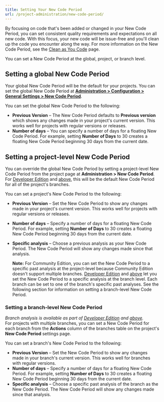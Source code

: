 ```yaml
---
title: Setting Your New Code Period
url: /project-administration/new-code-period/
---
```

By focusing on code that's been added or changed in your New Code Period, you can set consistent quality requirements and expectations on all new code. With this focus, your new code will be issue-free and you'll clean up the code you encounter along the way. For more information on the New Code Period, see the [Clean as You Code](/user-guide/clean-as-you-code/) page.

You can set a New Code Period at the global, project, or branch level.

## Setting a global New Code Period
Your global New Code Period will be the default for your projects. You can set the global New Code Period at [**Administration > Configuration > General Settings > New Code Period**](/#sonarqube-admin#/admin/settings?category=new_code_period/).  

You can set the global New Code Period to the following:

* **Previous Version** – The New Code Period defaults to **Previous version** which shows any changes made in your project's current version. This works well for projects with regular versions or releases.
* **Number of days** – You can specify a number of days for a floating New Code Period. For example, setting **Number of Days** to 30 creates a floating New Code Period beginning 30 days from the current date.

## Setting a project-level New Code Period
You can override the global New Code Period by setting a project-level New Code Period from the project page at **Administration > New Code Period**. For [Developer Edition](https://redirect.sonarsource.com/editions/developer.html) and [above](https://www.sonarsource.com/plans-and-pricing/), this will be the default New Code Period for all of the project's branches.

You can set a project's New Code Period to the following:

* **Previous Version** – Set the New Code Period to show any changes made in your project's current version. This works well for projects with regular versions or releases.
* **Number of days** – Specify a number of days for a floating New Code Period. For example, setting **Number of Days** to 30 creates a floating New Code Period beginning 30 days from the current date.
* **Specific analysis** – Choose a previous analysis as your New Code Period. The New Code Period will show any changes made since that analysis. 

   **Note:** For Community Edition, you can set the New Code Period to a specific past analysis at the project-level because Community Edition doesn't support multiple branches. [Developer Edition](https://redirect.sonarsource.com/editions/developer.html) and [above](https://www.sonarsource.com/plans-and-pricing/) let you set the New Code Period to a specific analysis at the branch level. Each branch can be set to one of the branch's specific past analyses. See the following section for information on setting a branch-level New Code Period. 

### Setting a branch-level New Code Period
_Branch analysis is available as part of [Developer Edition](https://redirect.sonarsource.com/editions/developer.html) and [above](https://www.sonarsource.com/plans-and-pricing/)._  
For projects with multiple branches, you can set a New Code Period for each branch from the **Actions** column of the branches table on the project's **New Code Period** settings page.

You can set a branch's New Code Period to the following:

* **Previous Version** – Set the New Code Period to show any changes made in your branch's current version. This works well for branches with regular versions.
* **Number of days** – Specify a number of days for a floating New Code Period. For example, setting **Number of Days** to 30 creates a floating New Code Period beginning 30 days from the current date.
* **Specific analysis** – Choose a specific past analysis of the branch as the New Code Period. The New Code Period will show any changes made since that analysis.
